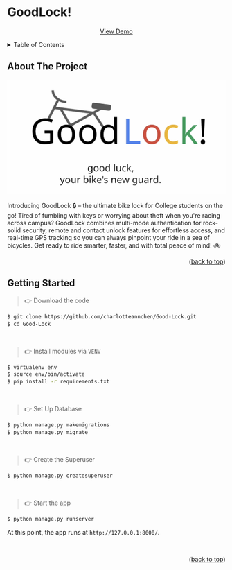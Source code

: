 # GoodLock!
<a id="readme-top"></a>
<!-- PROJECT LOGO -->
<div align="center">
  <p align="center">
    <a href="https://youtu.be/tvExQ1x1_bo">View Demo</a>
  </p>
</div>



<!-- TABLE OF CONTENTS -->
<details>
  <summary>Table of Contents</summary>
  <ol>
    <li>
      <a href="#about-the-project">About The Project</a>
    </li>
    <li>
      <a href="#getting-started">Getting Started</a>
    </li>
  </ol>
</details>



<!-- ABOUT THE PROJECT -->
## About The Project

![Good-Lock-logo](Good-Lock-logo.png)

Introducing GoodLock :lock: – the ultimate bike lock for College students on the go! 
Tired of fumbling with keys or worrying about theft when you're racing across campus? GoodLock combines multi-mode authentication for rock-solid security, remote and contact unlock features for effortless access, and real-time GPS tracking so you can always pinpoint your ride in a sea of bicycles. Get ready to ride smarter, faster, and with total peace of mind! :bike: 

<p align="right">(<a href="#readme-top">back to top</a>)</p>


<!-- GETTING STARTED -->
## Getting Started

> 👉 Download the code  

```bash
$ git clone https://github.com/charlotteannchen/Good-Lock.git
$ cd Good-Lock
```

<br />

> 👉 Install modules via `VENV`  

```bash
$ virtualenv env
$ source env/bin/activate
$ pip install -r requirements.txt
```

<br />

> 👉 Set Up Database

```bash
$ python manage.py makemigrations
$ python manage.py migrate
```

<br />

> 👉 Create the Superuser

```bash
$ python manage.py createsuperuser
```

<br />

> 👉 Start the app

```bash
$ python manage.py runserver
```

At this point, the app runs at `http://127.0.0.1:8000/`. 

<br />
<p align="right">(<a href="#readme-top">back to top</a>)</p>



